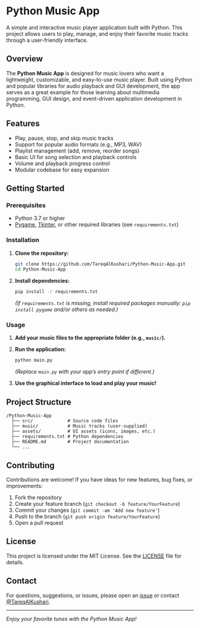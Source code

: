 # Python Music App

A simple and interactive music player application built with Python. This project allows users to play, manage, and enjoy their favorite music tracks through a user-friendly interface.

## Overview

The **Python Music App** is designed for music lovers who want a lightweight, customizable, and easy-to-use music player. Built using Python and popular libraries for audio playback and GUI development, the app serves as a great example for those learning about multimedia programming, GUI design, and event-driven application development in Python.

## Features

- Play, pause, stop, and skip music tracks
- Support for popular audio formats (e.g., MP3, WAV)
- Playlist management (add, remove, reorder songs)
- Basic UI for song selection and playback controls
- Volume and playback progress control
- Modular codebase for easy expansion

## Getting Started

### Prerequisites

- Python 3.7 or higher
- [Pygame](https://www.pygame.org/), [Tkinter](https://docs.python.org/3/library/tkinter.html), or other required libraries (see `requirements.txt`)

### Installation

1. **Clone the repository:**
   ```bash
   git clone https://github.com/TareqAlKushari/Python-Music-App.git
   cd Python-Music-App
   ```

2. **Install dependencies:**
   ```bash
   pip install -r requirements.txt
   ```
   *(If `requirements.txt` is missing, install required packages manually: `pip install pygame` and/or others as needed.)*

### Usage

1. **Add your music files to the appropriate folder (e.g., `music/`).**
2. **Run the application:**
   ```bash
   python main.py
   ```
   *(Replace `main.py` with your app’s entry point if different.)*

3. **Use the graphical interface to load and play your music!**

## Project Structure

```
/Python-Music-App
  ├── src/             # Source code files
  ├── music/           # Music tracks (user-supplied)
  ├── assets/          # UI assets (icons, images, etc.)
  ├── requirements.txt # Python dependencies
  ├── README.md        # Project documentation
  └── ...
```

## Contributing

Contributions are welcome! If you have ideas for new features, bug fixes, or improvements:

1. Fork the repository
2. Create your feature branch (`git checkout -b feature/YourFeature`)
3. Commit your changes (`git commit -am 'Add new feature'`)
4. Push to the branch (`git push origin feature/YourFeature`)
5. Open a pull request

## License

This project is licensed under the MIT License. See the [LICENSE](LICENSE) file for details.

## Contact

For questions, suggestions, or issues, please open an [issue](https://github.com/TareqAlKushari/Python-Music-App/issues) or contact [@TareqAlKushari](https://github.com/TareqAlKushari).

---

*Enjoy your favorite tunes with the Python Music App!*
